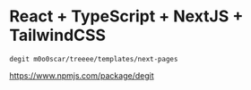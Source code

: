 # React + TypeScript + NextJS + TailwindCSS

```
degit m0o0scar/treeee/templates/next-pages
```

https://www.npmjs.com/package/degit
